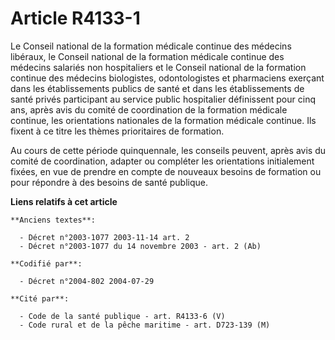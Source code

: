 # Article R4133-1

Le Conseil national de la formation médicale continue des médecins libéraux, le Conseil national de la formation médicale
continue des médecins salariés non hospitaliers et le Conseil national de la formation continue des médecins biologistes,
odontologistes et pharmaciens exerçant dans les établissements publics de santé et dans les établissements de santé privés
participant au service public hospitalier définissent pour cinq ans, après avis du comité de coordination de la formation
médicale continue, les orientations nationales de la formation médicale continue. Ils fixent à ce titre les thèmes
prioritaires de formation.

Au cours de cette période quinquennale, les conseils peuvent, après avis du comité de coordination, adapter ou compléter les
orientations initialement fixées, en vue de prendre en compte de nouveaux besoins de formation ou pour répondre à des besoins
de santé publique.

**Liens relatifs à cet article**

	**Anciens textes**:

	  - Décret n°2003-1077 2003-11-14 art. 2
	  - Décret n°2003-1077 du 14 novembre 2003 - art. 2 (Ab)

	**Codifié par**:

	  - Décret n°2004-802 2004-07-29

	**Cité par**:

	  - Code de la santé publique - art. R4133-6 (V)
	  - Code rural et de la pêche maritime - art. D723-139 (M)
